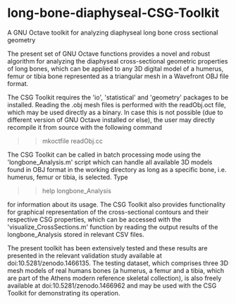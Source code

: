 # long-bone-diaphyseal-CSG-Toolkit
A GNU Octave toolkit for analyzing diaphyseal long bone cross sectional geometry

The present set of GNU Octave functions provides a novel and robust algorithm for
analyzing the diaphyseal cross-sectional geometric properties of long bones, which
can be applied to any 3D digital model of a humerus, femur or tibia bone represented
as a triangular mesh in a Wavefront OBJ file format.

The CSG Toolkit requires the 'io', 'statistical' and 'geometry' packages to be
installed. Reading the .obj mesh files is performed with the readObj.oct file,
which may be used directly as a binary. In case this is not possible (due to
different version of GNU Octave installed or else), the user may directly recompile
it from source with the following command

>> mkoctfile readObj.cc

The CSG Toolkit can be called in batch processing mode using the 'longbone_Analysis.m'
script which can handle all available 3D models found in OBJ format in the working
directory as long as a specific bone, i.e. humerus, femur or tibia, is selected. Type

>> help longbone_Analysis

for information about its usage. The CSG Toolkit also provides functionality for
graphical representation of the cross-sectional contours and their respective CSG
properties, which can be accessed with the 'visualize_CrossSections.m' function by
reading the output results of the longbone_Analysis stored in relevant CSV files.

The present toolkit has been extensively tested and these results are presented
in the relevant validation study available at doi:10.5281/zenodo.1466135.
The testing dataset, which comprises three 3D mesh models of real humans bones 
(a humerus, a femur and a tibia, which are part of the Athens modern reference
skeletal collection), is also freely available at doi:10.5281/zenodo.1466962 and 
may be used with the CSG Toolkit for demonstrating its operation.
